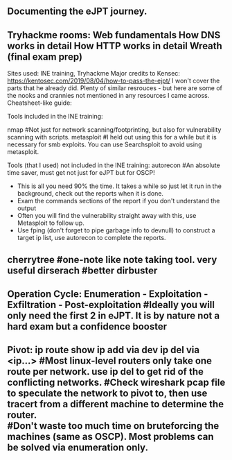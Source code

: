 Documenting the eJPT journey.
-------------
Tryhackme rooms:
Web fundamentals
How DNS works in detail
How HTTP works in detail
Wreath (final exam prep)
--------------
Sites used: INE training, Tryhackme
Major credits to Kensec: https://kentosec.com/2019/08/04/how-to-pass-the-ejpt/ 
I won't cover the parts that he already did. Plenty of similar resrouces - but here are some of the nooks and crannies not mentioned in any resources I came across.
Cheatsheet-like guide:

Tools included in the INE training:

nmap              #Not just for network scanning/footprinting, but also for vulnerability scanning with scripts.
metasploit        #I held out using this for a while but it is necessary for smb exploits. You can use Searchsploit to avoid using metasploit.

Tools (that I used) not included in the INE training:
autorecon         #An absolute time saver, must get not just for eJPT but for OSCP!
- This is all you need 90% the time. It takes a while so just let it run in the background, check out the reports when it is done.
- Exam the commands sections of the report if you don't understand the output
- Often you will find the vulnerability straight away with this, use Metasploit to follow up.
- Use fping (don't forget to pipe garbage info to devnull) to construct a target ip list, use autorecon to complete the reports.

cherrytree        #one-note like note taking tool. very useful
dirserach         #better dirbuster
------------
Operation Cycle: Enumeration - Exploitation - Exfiltration - Post-exploitation
#Ideally you will only need the first 2 in eJPT. It is by nature not a hard exam but a confidence booster
-------------------------

Pivot:
ip route show
ip add <network1> via <ip1> dev <device>
ip del <network1> via <ip...>
#**Most linux-level routers only take one route per network.** use ip del to get rid of the conflicting networks.
#Check wireshark pcap file to speculate the network to pivot to, then use tracert from a different machine to determine the router.  
#Don't waste too much time on bruteforcing the machines (same as OSCP). Most problems can be solved via enumeration only.
-----------------------
